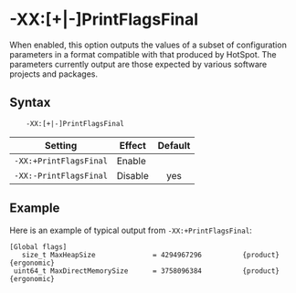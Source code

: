 <!--
* Copyright (c) 2017, 2021 IBM Corp. and others
*
* This program and the accompanying materials are made
* available under the terms of the Eclipse Public License 2.0
* which accompanies this distribution and is available at
* https://www.eclipse.org/legal/epl-2.0/ or the Apache
* License, Version 2.0 which accompanies this distribution and
* is available at https://www.apache.org/licenses/LICENSE-2.0.
*
* This Source Code may also be made available under the
* following Secondary Licenses when the conditions for such
* availability set forth in the Eclipse Public License, v. 2.0
* are satisfied: GNU General Public License, version 2 with
* the GNU Classpath Exception [1] and GNU General Public
* License, version 2 with the OpenJDK Assembly Exception [2].
*
* [1] https://www.gnu.org/software/classpath/license.html
* [2] http://openjdk.java.net/legal/assembly-exception.html
*
* SPDX-License-Identifier: EPL-2.0 OR Apache-2.0 OR GPL-2.0 WITH
* Classpath-exception-2.0 OR LicenseRef-GPL-2.0 WITH Assembly-exception
-->

# -XX:\[+|-\]PrintFlagsFinal

When enabled, this option outputs the values of a subset of configuration parameters in a format compatible with that produced by HotSpot. The parameters currently output are those expected by various software projects and packages.

## Syntax

        -XX:[+|-]PrintFlagsFinal

| Setting                | Effect  | Default |
|------------------------|---------|:-------:|
| `-XX:+PrintFlagsFinal` | Enable  |         |
| `-XX:-PrintFlagsFinal` | Disable | <i class="fa fa-check" aria-hidden="true"></i><span class="sr-only">yes</span> |

## Example

Here is an example of typical output from `-XX:+PrintFlagsFinal`:

```
[Global flags]
   size_t MaxHeapSize              = 4294967296          {product} {ergonomic}
 uint64_t MaxDirectMemorySize      = 3758096384          {product} {ergonomic}
```
 
 
<!-- ==== END OF TOPIC ==== xxprintflagsfinal.md ==== -->

